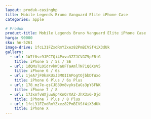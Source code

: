 ```yaml
---
layout: produk-casinghp
title: Mobile Legends Bruno Vanguard Elite iPhone Case
categories: apple

# Produk
product-title: Mobile Legends Bruno Vanguard Elite iPhone Case
harga: 90000
sku: hn-5261
image-drive: 1fcL31FZxdRmYZxez82PmBIVSf4iX3dUk
gallery:
  - url: 1W7f0sc9JPCTQi4Pxvu3ZZJCVGZ5pFBtG
    title: iPhone 5 / 5s / SE
  - url: 1dQMuTL0idrvkWJaUFTaAmlTN71Q6XsV5
    title: iPhone 6 / 6s
  - url: 1jeA7jF0kaKUxJ3MOIIAPogtOjbbDTWxo
    title: iPhone 6 Plus / 6s Plus
  - url: 178_mz7e-gsCJE89m8vyksEaGs3pY6FNK
    title: iPhone 7 / 8
  - url: 17JxmfvWXjuwGp4KnQrXAZ-JhX3xG-Djd
    title: iPhone 7 Plus / 8 Plus
  - url: 1fcL31FZxdRmYZxez82PmBIVSf4iX3dUk
    title: iPhone X
---
```

